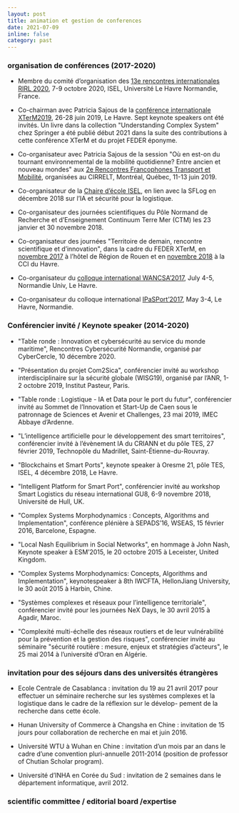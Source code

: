 ```yaml
---
layout: post
title: animation et gestion de conferences
date: 2021-07-09
inline: false
category: past
---
```


### organisation de conférences (2017-2020)

* Membre du comité d’organisation des [13e rencontres internationales RIRL 2020](https://rirl2020.sciencesconf.org/), 7-9 octobre 2020, ISEL, Université Le Havre Normandie, France.

* Co-chairman avec Patricia Sajous de la [conférence internationale XTerM2019](https://xterm2019.sciencesconf.org/), 26-28 juin 2019, Le Havre. Sept keynote speakers ont été invités. Un livre dans la collection "Understanding Complex System" chez Springer a été publié début 2021 dans la suite des contributions à cette conférence XTerM et du projet FEDER éponyme.  

* Co-organisateur avec Patricia Sajous de la session "Où en est-on du tournant environnemental de la mobilité quotidienne? Entre ancien et nouveau mondes" aux [2e Rencontres Francophones Transport et Mobilité](https://symposia.cirrelt.ca/RFTM2019/fr), organisées au CIRRELT, Montréal, Québec, 11-13 juin 2019.

* Co-organisateur de la [Chaire d’école ISEL](https://sflog.univ-lehavre.fr/spip.php?article135), en lien avec la SFLog en décembre 2018 sur l’IA et sécurité pour la logistique.

* Co-organisateur des journées scientifiques du Pôle Normand de Recherche et d’Enseignement Continuum Terre Mer (CTM) les 23 janvier et 30 novembre 2018.

* Co-organisateur des journées "Territoire de demain, rencontre scientifique et d’innovation", dans la cadre du FEDER XTerM, en [novembre 2017](https://www.univ-lehavre.fr/spip.php?article1532) à l’hôtel de Région de Rouen et en [novembre 2018](https://www.univ-lehavre.fr/spip.php?article1914) à la CCI du Havre. 

* Co-organisateur du [colloque international WANCSA’2017](http://lmah.univ-lehavre.fr/~alaoui/WANCSA/WANCSA-2017.html), July 4-5, Normandie Univ, Le Havre.

* Co-organisateur du colloque international [IPaSPort’2017](http://ipasport.univ-lehavre.fr), May 3-4, Le Havre, Normandie.   

###  Conférencier invité / Keynote speaker (2014-2020)

* "Table ronde : Innovation et cybersécurité au service du monde maritime", Rencontres Cybersécurité Normandie, organisé par CyberCercle, 10 décembre 2020.

* "Présentation du projet Com2Sica", conférencier invité au workshop interdisciplinaire sur la sécurité globale (WISG19), organisé par l’ANR, 1-2 octobre 2019, Institut Pasteur, Paris.

* "Table ronde : Logistique - IA et Data pour le port du futur", conférencier invité au Sommet de l’Innovation et Start-Up de Caen sous le patronnage de Sciences et Avenir et Challenges, 23 mai 2019, IMEC Abbaye d’Ardenne.

* "L’intelligence artificielle pour le développement des smart territoires", conférencier invité à l’évènement IA du CRIANN et du pôle TES, 27 février 2019, Technopôle du Madrillet, Saint-Étienne-du-Rouvray.

* "Blockchains et Smart Ports", keynote speaker à Oresme 21, pôle TES, ISEL, 4 décembre 2018, Le Havre.

* "Intelligent Platform for Smart Port", conférencier invité au workshop Smart Logistics du réseau international GU8, 6-9 novembre 2018, Université de Hull, UK.

* "Complex Systems Morphodynamics : Concepts, Algorithms and Implementation", conférence plénière à SEPADS’16, WSEAS, 15 février 2016, Barcelone, Espagne.

* "Local Nash Equilibrium in Social Networks", en hommage à John Nash, Keynote speaker à ESM’2015, le 20 octobre 2015 à Leceister, United Kingdom.

* "Complex Systems Morphodynamics: Concepts, Algorithms and Implementation", keynotespeaker à 8th IWCFTA, HellonJiang University, le 30 août 2015 à Harbin, Chine.

* "Systèmes complexes et réseaux pour l’intelligence territoriale", conférencier invité pour les journées NeX Days, le 30 avril 2015 à Agadir, Maroc.

* "Complexité multi-échelle des réseaux routiers et de leur vulnérabilité pour la prévention et la gestion des risques", conférencier invité au séminaire "sécurité routière : mesure, enjeux et stratégies d’acteurs", le 25 mai 2014 à l’université d’Oran en Algérie.

### invitation pour des séjours dans des universités étrangères

* Ecole Centrale de Casablanca : invitation du 19 au 21 avril 2017 pour effectuer un séminaire recherche sur les systèmes complexes et la logistique dans le cadre de la réflexion sur le dévelop- pement de la recherche dans cette école.

* Hunan University of Commerce à Changsha en Chine : invitation de 15 jours pour collaboration de recherche en mai et juin 2016.

* Université WTU à Wuhan en Chine : invitation d’un mois par an dans le cadre d’une convention pluri-annuelle 2011-2014 (position de professor of Chutian Scholar program).

* Université d’INHA en Corée du Sud : invitation de 2 semaines dans le département informatique, avril 2012.

### scientific committee / editorial board /expertise 

